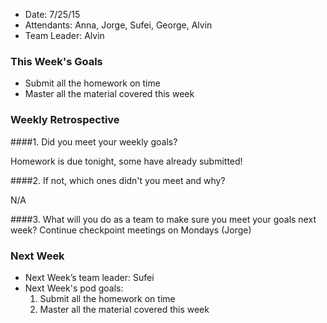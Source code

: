* Date: 7/25/15
* Attendants: Anna, Jorge, Sufei, George, Alvin
* Team Leader: Alvin

### This Week's Goals

* Submit all the homework on time
* Master all the material covered this week

### Weekly Retrospective

####1. Did you meet your weekly goals?

Homework is due tonight, some have already submitted!

####2. If not, which ones didn't you meet and why?

N/A

####3. What will you do as a team to make sure you meet your goals next week?
Continue checkpoint meetings on Mondays (Jorge)

### Next Week

* Next Week’s team leader: Sufei
* Next Week's pod goals:
  1. Submit all the homework on time
  2. Master all the material covered this week
